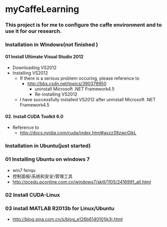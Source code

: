 myCaffeLearning
===============

### This project is for me to configure the caffe environment and to use it for our research.

### Installation in Windows(not finished )

#### 01 Install Ultimate Visual Studio 2012
* Downloading VS2012
* Installing VS2012
  * If there is a serious problem occuring, please reference to 
    * http://bbs.csdn.net/topics/390379950
       * uninstall Microsoft .NET Framework4.5
       * Re-installing VS2012
  * I have successfully installed VS2012 after uninstall Microsoft .NET Framework4.5
  
#### 02. Install CUDA Toolkit 6.0
* Reference to 
   *  http://docs.nvidia.com/cuda/index.html#axzz39zwcGIkL

### Installation in Ubuntu(just started)
### 01 Installing Ubuntu on windows 7
* win7 fenqu
 * 控制面板\系统和安全\管理工具 
 * http://pcedu.pconline.com.cn/windows7/skill/1105/2416991_all.html 

### 02 Install CUDA-Linux
### 03 install MATLAB R2013b for Linux/Ubuntu
* http://blog.sina.com.cn/s/blog_e126b6140101jk3j.html

